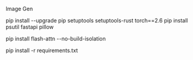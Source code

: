 Image Gen

pip install --upgrade pip setuptools setuptools-rust torch==2.6
pip install psutil fastapi pillow


pip install flash-attn --no-build-isolation

pip install -r requirements.txt